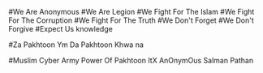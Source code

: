 #We Are Anonymous
#We Are Legion
#We Fight For The Islam
#We Fight For The Corruption
#We Fight For The Truth
#We Don't Forget
#We Don't Forgive
#Expect Us knowledge

#Za Pakhtoon Ym Da Pakhtoon Khwa na

#Muslim Cyber Army Power Of Pakhtoon ItX AnOnymOus Salman Pathan
